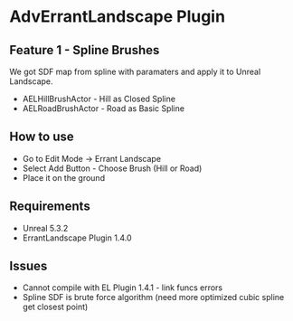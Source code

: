 # AdvErrantLandscape Plugin

## Feature 1 - Spline Brushes
We got SDF map from spline with paramaters and apply it to Unreal Landscape.

+ AELHillBrushActor - Hill as Closed Spline
+ AELRoadBrushActor - Road as Basic Spline

## How to use
* Go to Edit Mode -> Errant Landscape
* Select Add Button - Choose Brush (Hill or Road)
* Place it on the ground

## Requirements
+ Unreal 5.3.2
+ ErrantLandscape Plugin 1.4.0

## Issues
+ Cannot compile with EL Plugin 1.4.1 - link funcs errors
+ Spline SDF is brute force algorithm (need more optimized cubic spline get closest point)